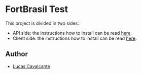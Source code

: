 # FortBrasil Test

This project is divided in two sides:
- API side: the instructions how to install can be read [here](api/README.md).
- Client side: the instructions how to install can be read [here](client/README.md).

## Author

- [Lucas Cavalcante](http://lucascavalcante.com.br)
